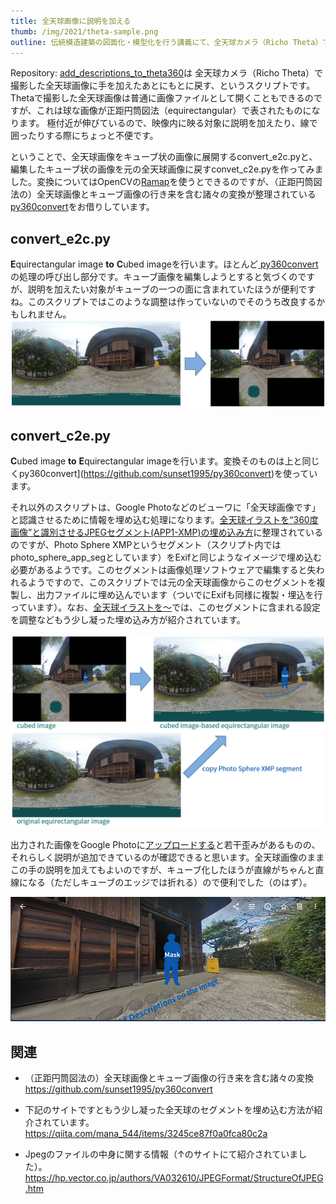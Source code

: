 ```yaml
---
title: 全天球画像に説明を加える
thumb: /img/2021/theta-sample.png
outline: 伝統模造建築の図面化・模型化を行う講義にて、全天球カメラ（Richo Theta）で撮影した全天球画像を情報の補足のために使おうと思ったのですが、そのまま撮って出しも味気ない…。ということで、説明を加えたり人物をマスクするために、一旦キューブ状に展開し、編集後にもとに戻すということをしています。
---
```


Repository: [add_descriptions_to_theta360](https://github.com/ail-and-colleagues/add_descriptions_to_theta360)は
全天球カメラ（Richo Theta）で撮影した全天球画像に手を加えたあとにもとに戻す、というスクリプトです。
Thetaで撮影した全天球画像は普通に画像ファイルとして開くこともできるのですが、これは球な画像が正距円筒図法（equirectangular）で表されたものになります。
極付近が伸びているので、映像内に映る対象に説明を加えたり、線で囲ったりする際にちょっと不便です。

ということで、全天球画像をキューブ状の画像に展開するconvert_e2c.pyと、編集したキューブ状の画像を元の全天球画像に戻すconvet_c2e.pyを作ってみました。変換についてはOpenCVの[Ramap](https://docs.opencv.org/3.4/d1/da0/tutorial_remap.html)を使うとできるのですが、（正距円筒図法の）全天球画像とキューブ画像の行き来を含む諸々の変換が整理されている[
py360convert](https://github.com/sunset1995/py360convert)をお借りしています。

## convert_e2c.py
**E**quirectangular image **to** **C**ubed imageを行います。ほとんど[
py360convert](https://github.com/sunset1995/py360convert)の処理の呼び出し部分です。キューブ画像を編集しようとすると気づくのですが、説明を加えたい対象がキューブの一つの面に含まれていたほうが便利ですね。このスクリプトではこのような調整は作っていないのでそのうち改良するかもしれません。
![e2c](/img/2022/theta-e2c.png "e2c")

## convert_c2e.py
**C**ubed image **to** **E**quirectangular imageを行います。変換そのものは上と同じくpy360convert](https://github.com/sunset1995/py360convert)を使っています。

それ以外のスクリプトは、Google Photoなどのビューワに「全天球画像です」と認識させるために情報を埋め込む処理になります。[全天球イラストを“360度画像”と識別させるJPEGセグメント(APP1-XMP)の埋め込み方](https://qiita.com/mana_544/items/3245ce87f0a0fca80c2a)に整理されているのですが、Photo Sphere XMPというセグメント（スクリプト内ではphoto_sphere_app_segとしています）をExifと同じようなイメージで埋め込む必要があるようです。このセグメントは画像処理ソフトウェアで編集すると失われるようですので、このスクリプトでは元の全天球画像からこのセグメントを複製し、出力ファイルに埋め込んでいます（ついでにExifも同様に複製・埋込を行っています）。なお、[全天球イラストを～](https://qiita.com/mana_544/items/3245ce87f0a0fca80c2a)では、このセグメントに含まれる設定を調整などもう少し凝った埋め込み方が紹介されています。

![c2e](/img/2022/theta-c2e.png "c2e")

出力された画像をGoogle Photoに[アップロードする](https://photos.app.goo.gl/ptMMdVawZia7jzUY9)と若干歪みがあるものの、それらしく説明が追加できているのが確認できると思います。全天球画像のままこの手の説明を加えてもよいのですが、キューブ化したほうが直線がちゃんと直線になる（ただしキューブのエッジでは折れる）ので便利でした（のはず）。

![c2e](/img/2022/theta-sample.png "sample")

## 関連
- （正距円筒図法の）全天球画像とキューブ画像の行き来を含む諸々の変換
https://github.com/sunset1995/py360convert

- 下記のサイトですともう少し凝った全天球のセグメントを埋め込む方法が紹介されています。
 https://qiita.com/mana_544/items/3245ce87f0a0fca80c2a

- Jpegのファイルの中身に関する情報（↑のサイトにて紹介されていました）。
https://hp.vector.co.jp/authors/VA032610/JPEGFormat/StructureOfJPEG.htm

